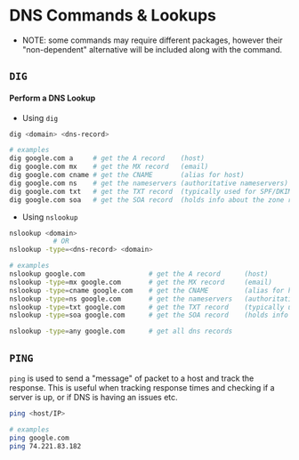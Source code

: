 # DNS Commands & Lookups
- NOTE: some commands may require different packages, however their "non-dependent" alternative will be included along with the command.

## ```DIG```

#### Perform a DNS Lookup 

- Using ```dig```
```bash
dig <domain> <dns-record>

# examples
dig google.com a     # get the A record    (host)
dig google.com mx    # get the MX record   (email)
dig google.com cname # get the CNAME       (alias for host)
dig google.com ns    # get the nameservers (authoritative nameservers)
dig google.com txt   # get the TXT record  (typically used for SPF/DKIM/DMARC records for email)
dig google.com soa   # get the SOA record  (holds info about the zone records, like parent domain etc)
```
- Using ```nslookup```
```bash
nslookup <domain>
           # OR
nslookup -type=<dns-record> <domain>

# examples
nslookup google.com                # get the A record      (host)
nslookup -type=mx google.com       # get the MX record     (email)
nslookup -type=cname google.com    # get the CNAME         (alias for host)
nslookup -type=ns google.com       # get the nameservers   (authoritative nameservers - control the zone files)
nslookup -type=txt google.com      # get the TXT record    (typically used for SPF/DKIM/DMARC records for email)
nslookup -type=soa google.com      # get the SOA record    (holds info about the zone records, like the parent domain etc)

nslookup -type=any google.com      # get all dns records  

```

## ```PING```
```ping``` is used to send a "message" of packet to a host and track the response. This is useful when tracking response times and checking if a server is up, or if DNS is having an issues etc.
```bash
ping <host/IP>

# examples
ping google.com
ping 74.221.83.182
```
